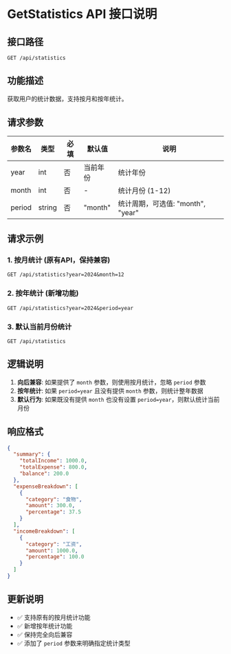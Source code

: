 # GetStatistics API 接口说明

## 接口路径
`GET /api/statistics`

## 功能描述
获取用户的统计数据，支持按月和按年统计。

## 请求参数

| 参数名 | 类型 | 必填 | 默认值 | 说明 |
|--------|------|------|--------|------|
| year | int | 否 | 当前年份 | 统计年份 |
| month | int | 否 | - | 统计月份 (1-12) |
| period | string | 否 | "month" | 统计周期，可选值: "month", "year" |

## 请求示例

### 1. 按月统计 (原有API，保持兼容)
```
GET /api/statistics?year=2024&month=12
```

### 2. 按年统计 (新增功能)
```
GET /api/statistics?year=2024&period=year
```

### 3. 默认当前月份统计
```
GET /api/statistics
```

## 逻辑说明

1. **向后兼容**: 如果提供了 `month` 参数，则使用按月统计，忽略 `period` 参数
2. **按年统计**: 如果 `period=year` 且没有提供 `month` 参数，则统计整年数据
3. **默认行为**: 如果既没有提供 `month` 也没有设置 `period=year`，则默认统计当前月份

## 响应格式
```json
{
  "summary": {
    "totalIncome": 1000.0,
    "totalExpense": 800.0,
    "balance": 200.0
  },
  "expenseBreakdown": [
    {
      "category": "食物",
      "amount": 300.0,
      "percentage": 37.5
    }
  ],
  "incomeBreakdown": [
    {
      "category": "工资",
      "amount": 1000.0,
      "percentage": 100.0
    }
  ]
}
```

## 更新说明
- ✅ 支持原有的按月统计功能
- ✅ 新增按年统计功能
- ✅ 保持完全向后兼容
- ✅ 添加了 `period` 参数来明确指定统计类型